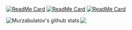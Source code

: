 [![ReadMe Card](https://github-readme-stats.vercel.app/api/pin/?username=Murzabulatov&theme=vue&show_icons=true&repo=work-keeper)](https://github.com/Murzabulatov/work-keeper)
[![ReadMe Card](https://github-readme-stats.vercel.app/api/pin/?username=Murzabulatov&theme=vue&show_icons=true&repo=car_bnb)](https://github.com/Murzabulatov/car_bnb)
[![ReadMe Card](https://github-readme-stats.vercel.app/api/pin/?username=Murzabulatov&theme=vue&show_icons=true&repo=gadget-master)](https://github.com/Murzabulatov/gadget-master)


<img align="left" src="https://github-readme-stats.vercel.app/api?username=Murzabulatov&theme=vue&show_icons=true&include_all_commits=true&hide_border=true&count_private=true" alt="Murzabulatov's github stats" />
<img align="left" src="https://github-readme-stats.vercel.app/api/top-langs/?username=Murzabulatov&theme=vue&show_icons=true&exclude_repo=gadget-master&hide=CSS&layout=compact&hide_border=true" />
